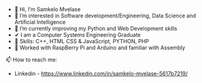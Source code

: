 - 👋 Hi, I’m Samkelo Mvelase
- 👀 I’m interested in Software development/Engineering, Data Science 
     and Artificial Intelligence
- 🌱 I’m currently improving my Python and Web Development skills
- ✔  I am a Computer Systems Engineering Graduate 
- 🎨 Skills: C++, HTML CSS & JavaScript, PYTHON, PHP
- 🦺 Worked with RaspBerry Pi and Arduino and familiar with Assembly 
 
📫 How to reach me: 
- Linkedin - https://www.linkedin.com/in/samkelo-mvelase-5617b7219/

<!---
Samkelomiles/Samkelomiles is a ✨ special ✨ repository because its `README.md` (this file) appears on your GitHub profile.
You can click the Preview link to take a look at your changes.
--->
